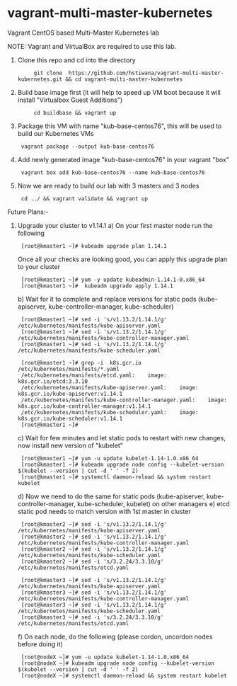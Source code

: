 # vagrant-multi-master-kubernetes
Vagrant CentOS based Multi-Master Kubernetes lab

NOTE: Vagrant and VirtualBox are required to use this lab.

1) Clone this repo and cd into the directory

    		git clone  https://github.com/hstiwana/vagrant-multi-master-kubernetes.git && cd vagrant-multi-master-kubernetes

2) Build base image first (it will help to speed up VM boot because it will install "Virtualbox Guest Additions")

     		cd buildbase && vagrant up

3) Package this VM with name "kub-base-centos76", this will be used to build our Kubernetes VMs

		vagrant package --output kub-base-centos76

4) Add newly generated image "kub-base-centos76" in your vagrant "box"
		
		vagrant box add kub-base-centos76 --name kub-base-centos76

5) Now we are ready to build our lab with 3 masters and 3 nodes
		
		cd ../ && vagrant validate && vagrant up



Future Plans:-
1) Upgrade your cluster to v1.14.1
	a) On your first master node run the following
		
		[root@kmaster1 ~]# kubeadm upgrade plan 1.14.1

	Once all your checks are looking good, you can apply this upgrade plan to your cluster
		
		[root@kmaster1 ~]# yum -y update kubeadmin-1.14.1-0.x86_64 
		[root@kmaster1 ~]#  kubeadm upgrade apply 1.14.1 

	b) Wait for it to complete and replace versions for static pods (kube-apiserver, kube-controller-manager, kube-scheduler)
		
		[root@kmaster1 ~]# sed -i 's/v1.13.2/1.14.1/g' /etc/kubernetes/manifests/kube-apiserver.yaml  
		[root@kmaster1 ~]# sed -i 's/v1.13.2/1.14.1/g' /etc/kubernetes/manifests/kube-controller-manager.yaml 
		[root@kmaster1 ~]# sed -i 's/v1.13.2/1.14.1/g' /etc/kubernetes/manifests/kube-scheduler.yaml  

		[root@kmaster1 ~]# grep -i  k8s.gcr.io /etc/kubernetes/manifests/*.yaml
		/etc/kubernetes/manifests/etcd.yaml:    image: k8s.gcr.io/etcd:3.3.10
		/etc/kubernetes/manifests/kube-apiserver.yaml:    image: k8s.gcr.io/kube-apiserver:v1.14.1
		/etc/kubernetes/manifests/kube-controller-manager.yaml:    image: k8s.gcr.io/kube-controller-manager:v1.14.1
		/etc/kubernetes/manifests/kube-scheduler.yaml:    image: k8s.gcr.io/kube-scheduler:v1.14.1
		[root@kmaster1 ~]#



	c) Wait for few minutes and let static pods to restart with new changes, now install new version of "kubelet"

		[root@kmaster1 ~]# yum -u update kubelet-1.14-1.0.x86_64
		[root@kmaster1 ~]# kubeadm upgrade node config --kubelet-version $(kubelet --version | cut -d ' ' -f 2)
		[root@kmaster1 ~]# systemctl daemon-reload && system restart kubelet
	
	d) Now we need to do the same for static pods (kube-apiserver, kube-controller-manager, kube-scheduler, kubelet) on other managers
	e) etcd static pod needs to match version with 1st master in cluster

		[root@kmaster2 ~]# sed -i 's/v1.13.2/1.14.1/g' /etc/kubernetes/manifests/kube-apiserver.yaml  
		[root@kmaster2 ~]# sed -i 's/v1.13.2/1.14.1/g' /etc/kubernetes/manifests/kube-controller-manager.yaml 
		[root@kmaster2 ~]# sed -i 's/v1.13.2/1.14.1/g' /etc/kubernetes/manifests/kube-scheduler.yaml  
		[root@kmaster2 ~]# sed -i 's/3.2.24/3.3.10/g' /etc/kubernetes/manifests/etcd.yaml
		
		[root@kmaster3 ~]# sed -i 's/v1.13.2/1.14.1/g' /etc/kubernetes/manifests/kube-apiserver.yaml 
		[root@kmaster3 ~]# sed -i 's/v1.13.2/1.14.1/g' /etc/kubernetes/manifests/kube-controller-manager.yaml 
		[root@kmaster3 ~]# sed -i 's/v1.13.2/1.14.1/g' /etc/kubernetes/manifests/kube-scheduler.yaml  
		[root@kmaster3 ~]# sed -i 's/3.2.24/3.3.10/g' /etc/kubernetes/manifests/etcd.yaml
		
	f) On each node, do the following (please cordon, uncordon nodes before doing it)
		
		[root@nodeX ~]# yum -u update kubelet-1.14-1.0.x86_64
		[root@nodeX ~]# kubeadm upgrade node config --kubelet-version $(kubelet --version | cut -d ' ' -f 2) 
		[root@nodeX ~]# systemctl daemon-reload && system restart kubelet
	
